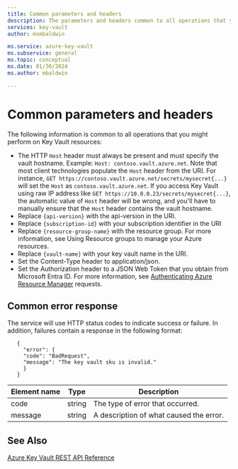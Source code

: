 ```yaml
---
title: Common parameters and headers 
description: The parameters and headers common to all operations that you might perform on Key Vault resources.
services: key-vault
author: msmbaldwin

ms.service: azure-key-vault
ms.subservice: general
ms.topic: conceptual
ms.date: 01/30/2024
ms.author: mbaldwin

---
```


# Common parameters and headers

The following information is common to all operations that you might perform on Key Vault resources:

- The HTTP `Host` header must always be present and must specify the vault hostname. Example: `Host: contoso.vault.azure.net`. Note that most client technologies populate the `Host` header from the URI. For instance, `GET https://contoso.vault.azure.net/secrets/mysecret{...}` will set the `Host` as `contoso.vault.azure.net`. If you access Key Vault using raw IP address like `GET https://10.0.0.23/secrets/mysecret{...}`, the automatic value of `Host` header will be wrong, and you'll have to manually ensure that the `Host` header contains the vault hostname.
- Replace `{api-version}` with the api-version in the URI.
- Replace `{subscription-id}` with your subscription identifier in the URI
- Replace `{resource-group-name}` with the resource group. For more information, see Using Resource groups to manage your Azure resources.
- Replace `{vault-name}` with your key vault name in the URI.
- Set the Content-Type header to application/json.
- Set the Authorization header to a JSON Web Token that you obtain from Microsoft Entra ID. For more information, see [Authenticating Azure Resource Manager](authentication-requests-and-responses.md) requests.

## Common error response
The service will use HTTP status codes to indicate success or failure. In addition, failures contain a response in the following format:

```
   {  
     "error": {  
     "code": "BadRequest",  
     "message": "The key vault sku is invalid."  
     }  
   }  
```

|Element name | Type | Description |
|---|---|---|
| code | string | The type of error that occurred.|
| message | string | A description of what caused the error. |



## See Also
 [Azure Key Vault REST API Reference](/rest/api/keyvault/)
